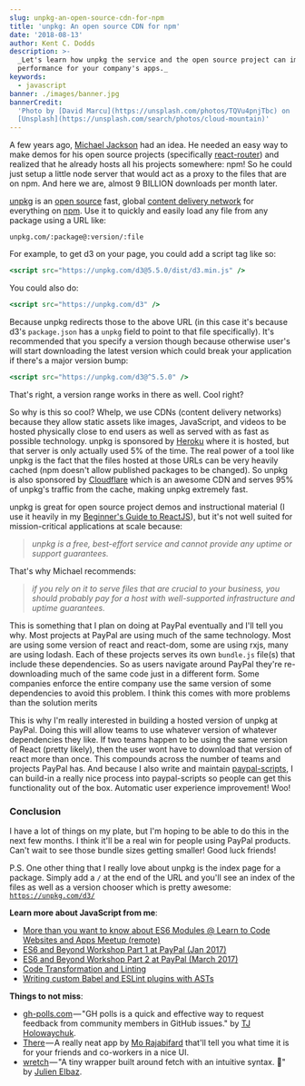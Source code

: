 ```yaml
---
slug: unpkg-an-open-source-cdn-for-npm
title: 'unpkg: An open source CDN for npm'
date: '2018-08-13'
author: Kent C. Dodds
description: >-
  _Let's learn how unpkg the service and the open source project can improve
  performance for your company's apps._
keywords:
  - javascript
banner: ./images/banner.jpg
bannerCredit:
  'Photo by [David Marcu](https://unsplash.com/photos/TQVu4pnjTbc) on
  [Unsplash](https://unsplash.com/search/photos/cloud-mountain)'
---
```


A few years ago, [Michael Jackson](https://twitter.com/mjackson) had an idea. He
needed an easy way to make demos for his open source projects (specifically
[react-router](https://reacttraining.com/react-router/)) and realized that he
already hosts all his projects somewhere: npm! So he could just setup a little
node server that would act as a proxy to the files that are on npm. And here we
are, almost 9 BILLION downloads per month later.

[unpkg](https://unpkg.com/) is an
[open source](https://github.com/unpkg/unpkg.com) fast, global
[content delivery network](https://en.wikipedia.org/wiki/Content_delivery_network)
for everything on [npm](https://www.npmjs.com/). Use it to quickly and easily
load any file from any package using a URL like:

```
unpkg.com/:package@:version/:file
```

For example, to get d3 on your page, you could add a script tag like so:

```jsx
<script src="https://unpkg.com/d3@5.5.0/dist/d3.min.js" />
```

You could also do:

```jsx
<script src="https://unpkg.com/d3" />
```

Because unpkg redirects those to the above URL (in this case it's because d3's
`package.json` has a `unpkg` field to point to that file specifically). It's
recommended that you specify a version though because otherwise user's will
start downloading the latest version which could break your application if
there's a major version bump:

```jsx
<script src="https://unpkg.com/d3@^5.5.0" />
```

That's right, a version range works in there as well. Cool right?

So why is this so cool? Whelp, we use CDNs (content delivery networks) because
they allow static assets like images, JavaScript, and videos to be hosted
physically close to end users as well as served with as fast as possible
technology. unpkg is sponsored by [Heroku](https://www.heroku.com/) where it is
hosted, but that server is only actually used 5% of the time. The real power of
a tool like unpkg is the fact that the files hosted at those URLs can be very
heavily cached (npm doesn't allow published packages to be changed). So unpkg is
also sponsored by [Cloudflare](https://www.cloudflare.com/) which is an awesome
CDN and serves 95% of unpkg's traffic from the cache, making unpkg extremely
fast.

unpkg is great for open source project demos and instructional material (I use
it heavily in my [Beginner's Guide to ReactJS](http://kcd.im/beginner-react)),
but it's not well suited for mission-critical applications at scale because:

> _unpkg is a free, best-effort service and cannot provide any uptime or support
> guarantees._

That's why Michael recommends:

> _if you rely on it to serve files that are crucial to your business, you
> should probably pay for a host with well-supported infrastructure and uptime
> guarantees._

This is something that I plan on doing at PayPal eventually and I'll tell you
why. Most projects at PayPal are using much of the same technology. Most are
using some version of react and react-dom, some are using rxjs, many are using
lodash. Each of these projects serves its own `bundle.js` file(s) that include
these dependencies. So as users navigate around PayPal they're re-downloading
much of the same code just in a different form. Some companies enforce the
entire company use the same version of some dependencies to avoid this problem.
I think this comes with more problems than the solution merits

This is why I'm really interested in building a hosted version of unpkg at
PayPal. Doing this will allow teams to use whatever version of whatever
dependencies they like. If two teams happen to be using the same version of
React (pretty likely), then the user wont have to download that version of react
more than once. This compounds across the number of teams and projects PayPal
has. And because I also write and maintain
[paypal-scripts](/blog/tools-without-config), I can build-in a really nice
process into paypal-scripts so people can get this functionality out of the box.
Automatic user experience improvement! Woo!

### Conclusion

I have a lot of things on my plate, but I'm hoping to be able to do this in the
next few months. I think it'll be a real win for people using PayPal products.
Can't wait to see those bundle sizes getting smaller! Good luck friends!

P.S. One other thing that I really love about unpkg is the index page for a
package. Simply add a `/` at the end of the URL and you'll see an index of the
files as well as a version chooser which is pretty awesome:
[`https://unpkg.com/d3/`](https://unpkg.com/d3/)

**Learn more about JavaScript from me**:

- [More than you want to know about ES6 Modules @ Learn to Code Websites and Apps Meetup (remote)](https://www.youtube.com/watch?v=kTlcu16rSLc&list=PLV5CVI1eNcJgNqzNwcs4UKrlJdhfDjshf)
- [ES6 and Beyond Workshop Part 1 at PayPal (Jan 2017)](https://www.youtube.com/watch?v=t3R3R7UyN2Y&list=PLV5CVI1eNcJgNqzNwcs4UKrlJdhfDjshf)
- [ES6 and Beyond Workshop Part 2 at PayPal (March 2017)](https://www.youtube.com/watch?v=eOKQDh50ECU&list=PLV5CVI1eNcJgNqzNwcs4UKrlJdhfDjshf)
- [Code Transformation and Linting](/workshops/#code-transformation-and-linting)
- [Writing custom Babel and ESLint plugins with ASTs](/talks/#writing-custom-babel-and-eslint-plugins-with-asts)

**Things to not miss**:

- [gh-polls.com](https://gh-polls.com/) — "GH polls is a quick and effective way
  to request feedback from community members in GitHub issues." by
  [TJ Holowaychuk](https://twitter.com/tjholowaychuk).
- [There](https://there.pm/) — A really neat app by
  [Mo Rajabifard](https://twitter.com/morajabi) that'll tell you what time it is
  for your friends and co-workers in a nice UI.
- [wretch](https://github.com/elbywan/wretch) — "A tiny wrapper built around
  fetch with an intuitive syntax. 🍬" by
  [Julien Elbaz](https://github.com/elbywan).
